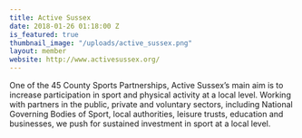 ```yaml
---
title: Active Sussex
date: 2018-01-26 01:18:00 Z
is_featured: true
thumbnail_image: "/uploads/active_sussex.png"
layout: member
website: http://www.activesussex.org/
---
```


One of the 45 County Sports Partnerships, Active Sussex’s main aim is to increase participation in sport and physical activity at a local level. Working with partners in the public, private and voluntary sectors, including National Governing Bodies of Sport, local authorities, leisure trusts, education and businesses, we push for sustained investment in sport at a local level.